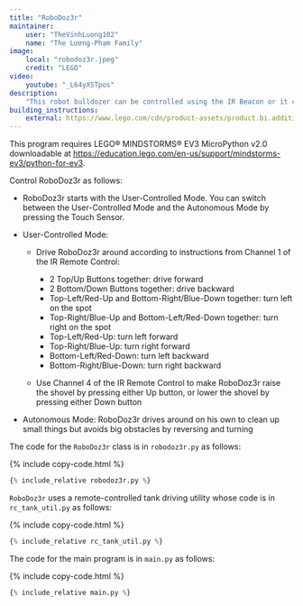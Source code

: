 ```yaml
---
title: "RoboDoz3r"
maintainer:
    user: "TheVinhLuong102"
    name: "The Lương-Phạm Family"
image:
    local: "robodoz3r.jpeg"
    credit: "LEGO"
video:
    youtube: "_L64yXSTpos"
description:
    "This robot bulldozer can be controlled using the IR Beacon or it can drive on it’s own, avoiding obstacles while clearing and pushing things with its bulldozer bucket."
building_instructions:
    external: https://www.lego.com/cdn/product-assets/product.bi.additional.extra.pdf/31313_X_ROBODOZ3R.pdf
---
```



This program requires LEGO® MINDSTORMS® EV3 MicroPython v2.0 downloadable at https://education.lego.com/en-us/support/mindstorms-ev3/python-for-ev3.

Control RoboDoz3r as follows:

- RoboDoz3r starts with the User-Controlled Mode. You can switch between the User-Controlled Mode and the Autonomous Mode by pressing the Touch Sensor.

- User-Controlled Mode:

    - Drive RoboDoz3r around according to instructions from Channel 1 of the IR Remote Control:
        - 2 Top/Up Buttons together: drive forward
        - 2 Bottom/Down Buttons together: drive backward
        - Top-Left/Red-Up and Bottom-Right/Blue-Down together: turn left on the spot
        - Top-Right/Blue-Up and Bottom-Left/Red-Down together: turn right on the spot
        - Top-Left/Red-Up: turn left forward
        - Top-Right/Blue-Up: turn right forward
        - Bottom-Left/Red-Down: turn left backward
        - Bottom-Right/Blue-Down: turn right backward

    - Use Channel 4 of the IR Remote Control to make RoboDoz3r raise the shovel by pressing either Up button, or lower the shovel by pressing either Down button

- Autonomous Mode: RoboDoz3r drives around on his own to clean up small things but avoids big obstacles by reversing and turning

The code for the `RoboDoz3r` class is in `robodoz3r.py` as follows:

{% include copy-code.html %}
```python
{% include_relative robodoz3r.py %}
```

`RoboDoz3r` uses a remote-controlled tank driving utility whose code is in `rc_tank_util.py` as follows:

{% include copy-code.html %}
```python
{% include_relative rc_tank_util.py %}
```

The code for the main program is in `main.py` as follows:

{% include copy-code.html %}
```python
{% include_relative main.py %}
```
